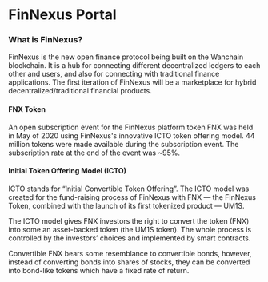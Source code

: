 # FinNexus Portal

### What is FinNexus?

FinNexus is the new open finance protocol being built on the Wanchain blockchain. It is a hub for connecting different decentralized ledgers to each other and users, and also for connecting with traditional finance applications. The first iteration of FinNexus will be a marketplace for hybrid decentralized/traditional financial products.

#### FNX Token

An open subscription event for the FinNexus platform token FNX was held in May of 2020 using FinNexus's innovative ICTO token offering model. 44 million tokens were made available during the subscription event. The subscription rate at the end of the event was ~95%.

#### Initial Token Offering Model (ICTO)

ICTO stands for “Initial Convertible Token Offering”. The ICTO model was created for the fund-raising process of FinNexus with FNX — the FinNexus Token, combined with the launch of its first tokenized product — UM1S.

The ICTO model gives FNX investors the right to convert the token (FNX) into some an asset-backed token (the UM1S token). The whole process is controlled by the investors’ choices and implemented by smart contracts.

Convertible FNX bears some resemblance to convertible bonds, however, instead of converting bonds into shares of stocks, they can be converted into bond-like tokens which have a fixed rate of return.